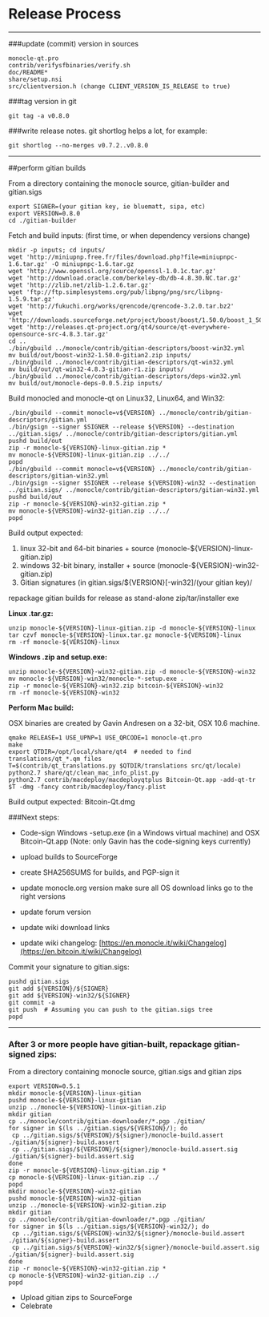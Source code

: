 Release Process
====================

* * *

###update (commit) version in sources


	monocle-qt.pro
	contrib/verifysfbinaries/verify.sh
	doc/README*
	share/setup.nsi
	src/clientversion.h (change CLIENT_VERSION_IS_RELEASE to true)

###tag version in git

	git tag -a v0.8.0

###write release notes. git shortlog helps a lot, for example:

	git shortlog --no-merges v0.7.2..v0.8.0

* * *

##perform gitian builds

 From a directory containing the monocle source, gitian-builder and gitian.sigs
  
	export SIGNER=(your gitian key, ie bluematt, sipa, etc)
	export VERSION=0.8.0
	cd ./gitian-builder

 Fetch and build inputs: (first time, or when dependency versions change)

	mkdir -p inputs; cd inputs/
	wget 'http://miniupnp.free.fr/files/download.php?file=miniupnpc-1.6.tar.gz' -O miniupnpc-1.6.tar.gz
	wget 'http://www.openssl.org/source/openssl-1.0.1c.tar.gz'
	wget 'http://download.oracle.com/berkeley-db/db-4.8.30.NC.tar.gz'
	wget 'http://zlib.net/zlib-1.2.6.tar.gz'
	wget 'ftp://ftp.simplesystems.org/pub/libpng/png/src/libpng-1.5.9.tar.gz'
	wget 'http://fukuchi.org/works/qrencode/qrencode-3.2.0.tar.bz2'
	wget 'http://downloads.sourceforge.net/project/boost/boost/1.50.0/boost_1_50_0.tar.bz2'
	wget 'http://releases.qt-project.org/qt4/source/qt-everywhere-opensource-src-4.8.3.tar.gz'
	cd ..
	./bin/gbuild ../monocle/contrib/gitian-descriptors/boost-win32.yml
	mv build/out/boost-win32-1.50.0-gitian2.zip inputs/
	./bin/gbuild ../monocle/contrib/gitian-descriptors/qt-win32.yml
	mv build/out/qt-win32-4.8.3-gitian-r1.zip inputs/
	./bin/gbuild ../monocle/contrib/gitian-descriptors/deps-win32.yml
	mv build/out/monocle-deps-0.0.5.zip inputs/

 Build monocled and monocle-qt on Linux32, Linux64, and Win32:
  
	./bin/gbuild --commit monocle=v${VERSION} ../monocle/contrib/gitian-descriptors/gitian.yml
	./bin/gsign --signer $SIGNER --release ${VERSION} --destination ../gitian.sigs/ ../monocle/contrib/gitian-descriptors/gitian.yml
	pushd build/out
	zip -r monocle-${VERSION}-linux-gitian.zip *
	mv monocle-${VERSION}-linux-gitian.zip ../../
	popd
	./bin/gbuild --commit monocle=v${VERSION} ../monocle/contrib/gitian-descriptors/gitian-win32.yml
	./bin/gsign --signer $SIGNER --release ${VERSION}-win32 --destination ../gitian.sigs/ ../monocle/contrib/gitian-descriptors/gitian-win32.yml
	pushd build/out
	zip -r monocle-${VERSION}-win32-gitian.zip *
	mv monocle-${VERSION}-win32-gitian.zip ../../
	popd

  Build output expected:

  1. linux 32-bit and 64-bit binaries + source (monocle-${VERSION}-linux-gitian.zip)
  2. windows 32-bit binary, installer + source (monocle-${VERSION}-win32-gitian.zip)
  3. Gitian signatures (in gitian.sigs/${VERSION}[-win32]/(your gitian key)/

repackage gitian builds for release as stand-alone zip/tar/installer exe

**Linux .tar.gz:**

	unzip monocle-${VERSION}-linux-gitian.zip -d monocle-${VERSION}-linux
	tar czvf monocle-${VERSION}-linux.tar.gz monocle-${VERSION}-linux
	rm -rf monocle-${VERSION}-linux

**Windows .zip and setup.exe:**

	unzip monocle-${VERSION}-win32-gitian.zip -d monocle-${VERSION}-win32
	mv monocle-${VERSION}-win32/monocle-*-setup.exe .
	zip -r monocle-${VERSION}-win32.zip bitcoin-${VERSION}-win32
	rm -rf monocle-${VERSION}-win32

**Perform Mac build:**

  OSX binaries are created by Gavin Andresen on a 32-bit, OSX 10.6 machine.

	qmake RELEASE=1 USE_UPNP=1 USE_QRCODE=1 monocle-qt.pro
	make
	export QTDIR=/opt/local/share/qt4  # needed to find translations/qt_*.qm files
	T=$(contrib/qt_translations.py $QTDIR/translations src/qt/locale)
	python2.7 share/qt/clean_mac_info_plist.py
	python2.7 contrib/macdeploy/macdeployqtplus Bitcoin-Qt.app -add-qt-tr $T -dmg -fancy contrib/macdeploy/fancy.plist

 Build output expected: Bitcoin-Qt.dmg

###Next steps:

* Code-sign Windows -setup.exe (in a Windows virtual machine) and
  OSX Bitcoin-Qt.app (Note: only Gavin has the code-signing keys currently)

* upload builds to SourceForge

* create SHA256SUMS for builds, and PGP-sign it

* update monocle.org version
  make sure all OS download links go to the right versions

* update forum version

* update wiki download links

* update wiki changelog: [https://en.monocle.it/wiki/Changelog](https://en.bitcoin.it/wiki/Changelog)

Commit your signature to gitian.sigs:

	pushd gitian.sigs
	git add ${VERSION}/${SIGNER}
	git add ${VERSION}-win32/${SIGNER}
	git commit -a
	git push  # Assuming you can push to the gitian.sigs tree
	popd

-------------------------------------------------------------------------

### After 3 or more people have gitian-built, repackage gitian-signed zips:

From a directory containing monocle source, gitian.sigs and gitian zips

	export VERSION=0.5.1
	mkdir monocle-${VERSION}-linux-gitian
	pushd monocle-${VERSION}-linux-gitian
	unzip ../monocle-${VERSION}-linux-gitian.zip
	mkdir gitian
	cp ../monocle/contrib/gitian-downloader/*.pgp ./gitian/
	for signer in $(ls ../gitian.sigs/${VERSION}/); do
	 cp ../gitian.sigs/${VERSION}/${signer}/monocle-build.assert ./gitian/${signer}-build.assert
	 cp ../gitian.sigs/${VERSION}/${signer}/monocle-build.assert.sig ./gitian/${signer}-build.assert.sig
	done
	zip -r monocle-${VERSION}-linux-gitian.zip *
	cp monocle-${VERSION}-linux-gitian.zip ../
	popd
	mkdir monocle-${VERSION}-win32-gitian
	pushd monocle-${VERSION}-win32-gitian
	unzip ../monocle-${VERSION}-win32-gitian.zip
	mkdir gitian
	cp ../monocle/contrib/gitian-downloader/*.pgp ./gitian/
	for signer in $(ls ../gitian.sigs/${VERSION}-win32/); do
	 cp ../gitian.sigs/${VERSION}-win32/${signer}/monocle-build.assert ./gitian/${signer}-build.assert
	 cp ../gitian.sigs/${VERSION}-win32/${signer}/monocle-build.assert.sig ./gitian/${signer}-build.assert.sig
	done
	zip -r monocle-${VERSION}-win32-gitian.zip *
	cp monocle-${VERSION}-win32-gitian.zip ../
	popd

- Upload gitian zips to SourceForge
- Celebrate 
